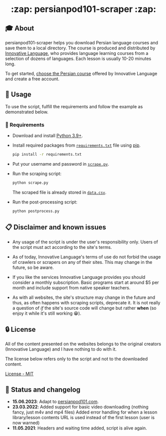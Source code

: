 <h1 align="center">:zap: persianpod101-scraper	:zap:</h1>

## :mortar_board: About

persianpod101-scraper helps you download Persian language courses and save them to a local directory.
The course is produced and distributed by [Innovative Language](https://www.innovativelanguage.com/online-language-courses),
who provides language learning courses from a selection of dozens of languages. Each lesson is usually 10-20 minutes long.

To get started, [choose the Persian course](https://www.innovativelanguage.com/online-language-courses)
offered by Innovative Language and create a free account.

## :pushpin: Usage

To use the script, fulfill the requirements and follow the example as demonstrated below.

### :electric_plug: Requirements

- Download and install [Python 3.9+](https://www.python.org/).
- Install required packages from [`requirements.txt`](requirements.txt) file using
  [pip](https://packaging.python.org/tutorials/installing-packages/).

  ```sh
  pip install -r requirements.txt
  ```
- Put your username and password in [`scrape.py`](scrape.py).
- Run the scraping script:

  ```sh
  python scrape.py
  ```

  The scraped file is already stored in [`data.csv`](data.csv).
- Run the post-processing script:

  ```sh
  python postprocess.py
  ```

## :clipboard: Disclaimer and known issues

- Any usage of the script is under the user's responsibility only. Users of the script must act according to the site's terms.

- As of today, Innovative Language's terms of use do not forbid the usage of crawlers or scrapers on any of their sites.
This may change in the future, so be aware.

- If you like the services Innovative Language provides you should consider a monthly subscription. Basic programs start at around $5 per month and include support from native speaker teachers.

- As with all websites, the site's structure may change in the future and thus, as often happens with scraping scripts, deprecate it. It is not really a question of *if* the site's source code will change but rather **when** (so enjoy it while it's still working :grin:).

## :lock: License

All of the content presented on the websites belongs to the original creators (Innovative Language) and I have nothing to do with it.

The license below refers only to the script and not to the downloaded content.

[License - MIT](LICENSE.md)

## :speech_balloon: Status and changelog

- **15.06.2023**:
Adapt to [persianpod101.com](https://www.persianpod101.com/).
- **23.03.2022**:
Added support for basic video downloading (nothing fancy, just m4v and mp4 files)
Added error handling for when a lesson library/lesson contents URL is used instead of the first lesson (user is now warned)
- **11.05.2021**:
Headers and waiting time added, script is alive again.
